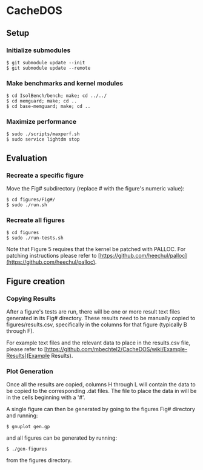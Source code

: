 # CacheDOS

## Setup

### Initialize submodules

	$ git submodule update --init
	$ git submodule update --remote

### Make benchmarks and kernel modules

	$ cd IsolBench/bench; make; cd ../../
	$ cd memguard; make; cd ..
	$ cd base-memguard; make; cd ..

### Maximize performance

	$ sudo ./scripts/maxperf.sh
	$ sudo service lightdm stop

## Evaluation

### Recreate a specific figure

Move the Fig# subdirectory (replace # with the figure's numeric value):

	$ cd figures/Fig#/
	$ sudo ./run.sh

### Recreate all figures

	$ cd figures
	$ sudo ./run-tests.sh


Note that Figure 5 requires that the kernel be patched with PALLOC. For
patching instructions please refer to [https://github.com/heechul/palloc](https://github.com/heechul/palloc).

## Figure creation

### Copying Results

After a figure's tests are run, there will be one or more result text files generated
in its Fig# directory. These results need to be manually copied to figures/results.csv,
specifically in the columns for that figure (typically B through F).

For example text files and the relevant data to place in the results.csv file, please
refer to [https://github.com/mbechtel2/CacheDOS/wiki/Example-Results](Example Results).

### Plot Generation

Once all the results are copied, columns H through L will contain the data to be copied to the corresponding
.dat files. The file to place the data in will be in the cells beginning with a '#'.

A single figure can then be generated by going to the figures Fig# directory and running:

	$ gnuplot gen.gp

and all figures can be generated by running:

	$ ./gen-figures

from the figures directory.
